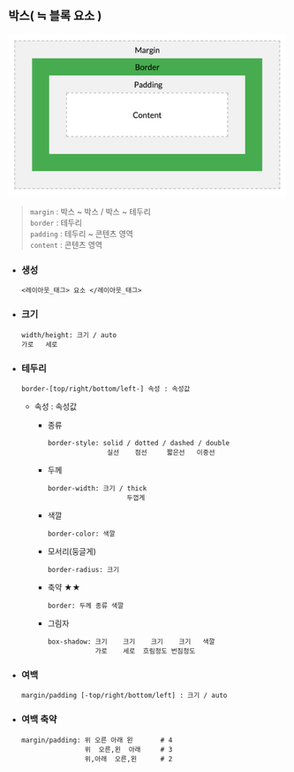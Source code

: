 ## 박스( ≒ 블록 요소 )

<img src="img/box.png">

>``margin`` : 박스 ~ 박스 / 박스 ~ 테두리<br>
>``border`` : 테두리<br>
>``padding`` : 테두리 ~ 콘텐츠 영역<br>
>``content`` : 콘텐츠 영역

+ ### 생성
    ```
    <레이아웃_태그> 요소 </레이아웃_태그>
    ```

+ ### 크기
    ```angular2html
    width/height: 크기 / auto
    가로   세로          
    ```

+ ### 테두리
    ```angular2html
    border-[top/right/bottom/left-] 속성 : 속성값
    ```
  + 속성 : 속성값

     + 종류
       ```
       border-style: solid / dotted / dashed / double
                      실선    점선     짧은선   이중선
       ```
     + 두께
       ```angular2html
       border-width: 크기 / thick
                           두껍게
       ```
     + 색깔
       ```angular2html
       border-color: 색깔
       ```
     + 모서리(둥글게)
       ```angular2html
       border-radius: 크기
       ```
     + 축약 ★★
       ```
       border: 두께 종류 색깔
       ```
     + 그림자
       ```angular2html
       box-shadow: 크기    크기    크기    크기   색깔
                   가로    세로  흐림정도 번짐정도
       ```

+ ### 여백
    ```angular2html
    margin/padding [-top/right/bottom/left] : 크기 / auto
    ```
+ ### 여백 축약
    ```angular2html
    margin/padding: 위 오른 아래 왼       # 4
                    위  오른,왼  아래     # 3
                    위,아래  오른,왼      # 2
    ```
